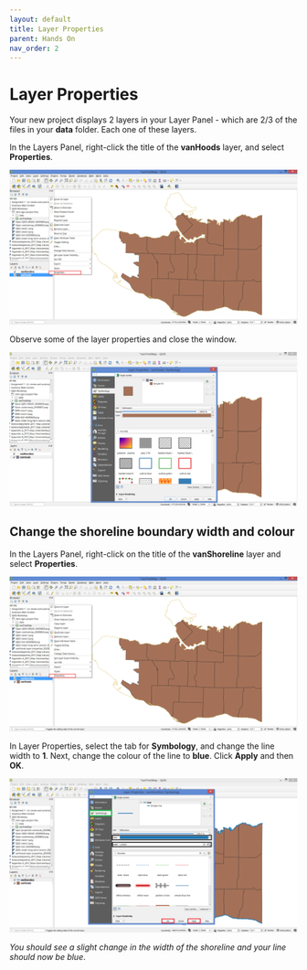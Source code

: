 ```yaml
---
layout: default
title: Layer Properties
parent: Hands On
nav_order: 2
---
```


# Layer Properties

Your new project displays 2 layers in your Layer Panel - which are 2/3 of the files in your **data** folder. Each one of these layers.    

In the Layers Panel, right-click the title of the **vanHoods** layer, and select **Properties**.

![vanHoods layer Properties](vanHoods-layer-properties_20200822.png)

Observe some of the layer properties and close the window.

![Explore layer Properties vanHoods](layer-properties-vanhoods_20200822.png)

## Change the shoreline boundary width and colour
In the Layers Panel, right-click on the title of the **vanShoreline** layer and select **Properties**.

![vanShoreline layer Properties](vanShoreline-layer-properties_20200822.png)

In Layer Properties, select the tab for **Symbology**, and change the line width to **1**. Next, change the colour of the line to **blue**. Click **Apply** and then **OK**.

![Change VanShoreline Symbology layer Properties](change-layer-width-and-color_20200822.png)

*You should see a slight change in the width of the shoreline and your line should now be blue*.
